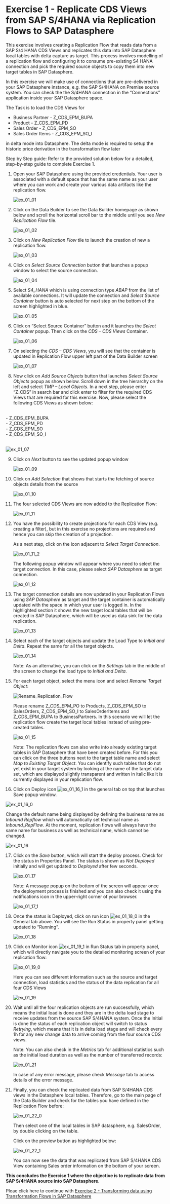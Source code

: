 # Exercise 1 - Replicate CDS Views from SAP S/4HANA via Replication Flows to SAP Datasphere

This exercise involves creating a Replication Flow that reads data from a SAP S/4 HANA CDS Views and replicates this data into SAP Datasphere local tables with delta capture as target. This process involves modelling of a replication flow and configuring it to consume pre-existing S4 HANA connection and pick the required source objects to copy them into new target tables in SAP Datasphere.

In this exercise we will make use of connections that are pre-delivered in your SAP Datasphere instance, e.g. the SAP S/4HANA on Premise source system. You can check the the S/4HANA connection in the “Connections” application inside your SAP Datasphere space.

The Task is to load the CDS Views for
- Business Partner -  Z_CDS_EPM_BUPA
- Product - Z_CDS_EPM_PD
- Sales Order - Z_CDS_EPM_SO
- Sales Order Items - Z_CDS_EPM_SO_I

in delta mode into Datasphere. The delta mode is required to setup the historic price derivation in the transformation flow later

Step by Step guide:
Refer to the provided solution below for a detailed, step-by-step guide to complete Exercise 1.

1.	Open your SAP Datasphere using the provided credentials. Your user is associated with a default space that has the same name as your user where you can work and create your various data artifacts like the replication flow.
   
    ![ex_01_01](images/ex_01_01.png)

2.	Click on the Data Builder to see the Data Builder homepage as shown below and scroll the horizontal scroll bar to the middle until you see *New Replication Flow* tile.
   
    ![ex_01_02](images/ex_01_02.png)

3.	Click on *New Replication Flow* tile to launch the creation of new a replication flow.
   
    ![ex_01_03](images/ex_01_03.png)

4.	Click on *Select Source Connection* button that launches a popup window to select the source connection.

    ![ex_01_04](images/ex_01_04.png)

5.	Select *S4_HANA* which is using connection type *ABAP* from the list of available connections. It will update the connection and *Select Source Container* button is auto selected for next step on the bottom of the screen highlighted in blue.

    ![ex_01_05](images/ex_01_05.png)

6.	Click on “Select Source Container” button and it launches the *Select Container* popup. Then click on the *CDS – CDS Views* Container.

    ![ex_01_06](images/ex_01_06.png)

7.	On selecting the *CDS – CDS Views*, you will see that the container is updated in Replication Flow upper left part of the Data Builder screen

    ![ex_01_07](images/ex_01_07.png)

8.	Now click on *Add Source Objects* button that launches *Select Source Objects* popup as shown below. Scroll down in the tree hierarchy on the left and select *TMP – Local Objects*. In a next step, please enter “Z_CDS” in search bar and click enter to filter for the required CDS Views that are required for this exercise. Now, please select the following CDS Views as shown below:
   <br>
   - Z_CDS_EPM_BUPA <br>
   - Z_CDS_EPM_PD  <br>
   - Z_CDS_EPM_SO  <br>
   - Z_CDS_EPM_SO_I  <br>

   <br>

![ex_01_07](images/ex_01_08.png)
    
9.	Click on *Next* button to see the updated popup window

    ![ex_01_09](images/ex_01_09.png)

10.	Click on *Add Selection* that shows that starts the fetching of source objects details from the source

    ![ex_01_10](images/ex_01_10.png)

11.	The four selected CDS Views are now added to the Replication Flow:

    ![ex_01_11](images/ex_01_11.png)

12.	You have the possibility to create projections for each CDS View (e.g. creating a filter), but in this exercise no projections are required and hence you can skip the creation of a projection. 

      As a next step, click on the icon adjacent to *Select Target Connection*. 

    ![ex_01_11_2](images/ex_1_11_2.png)

      The following popup window will appear where you need to select the target connection. In this case, please select *SAP Datasphere* as target connection.

    ![ex_01_12](images/ex_01_12.png)

13.	The target connection details are now updated in your Replication Flows using *SAP Datasphere* as target and the target container is automatically updated with the space in which your user is logged in.
In the highlighted section it shows the new target local tables that will be created in SAP Datasphere, which will be used as data sink for the data replication. 


    ![ex_01_13](images/ex_01_13.png)

14.	Select each of the target objects and update the Load Type to *Initial and Delta*. Repeat the same for all the target objects.

    ![ex_01_14](images/ex_01_14.png)

    Note: As an alternative, you can click on the *Settings* tab in the middle of the screen to change the load type to *Initial and Delta*.

15.	For each target object, select the menu icon and select *Rename Target Object*:

      ![Rename_Replication_Flow](images/Rename_Replication_Flow.jpg)     

      Please rename Z_CDS_EPM_PO to Products, Z_CDS_EPM_SO to SalesOrders, Z_CDS_EPM_SO_I to SalesOrderItems and Z_CDS_EPM_BUPA to BusinessPartners. In this scenario we will let the replication flow create the target local tables instead of using pre-created tables.
   	
    ![ex_01_15](images/ex_01_15.png)

      Note: The replication flows can also write into already existing target tables in SAP Datasphere that have been created before. For this you can click on the three buttons next to the target table name and select *Map to Existing Target Object*. You can identify such tables that do not yet exist in your target system by looking at the name of the target data set, which are displayed slightly transparent and written in italic like it is currently displayed in your replication flow. 

17.	Click on Deploy icon ![ex_01_16_1](images/ex_01_16_1.png) in the general tab on top that launches Save popup window.

   ![ex_01_16_0](images/ex_01_16_0.png)

   Change the default name being displayed by defining the business name as *Inbound Repflow* which will automatically set technical name as *Inbound_RepFlow*. At the moment, replication flows will always have the same name for business as well as technical name, which cannot be changed.
    
   ![ex_01_16](images/ex_01_16.png)

17.	Click on the *Save* button, which will start the deploy process. Check for the status in Properties Panel. The status is shown as *Not Deployed* initially and will get updated to *Deployed* after few seconds.

    ![ex_01_17](images/ex_01_17.png)

    Note: A message popup on the bottom of the screen will appear once the deployment process is finished and you can also check it using the notifications icon in the upper-right corner of your browser.

    ![ex_01_17_1](images/ex_01_17_1.png)

19.	Once the status is Deployed, click on run icon ![ex_01_18_0](images/ex_01_18_0.png) in the General tab above. You will see the Run Status in property panel getting updated to “Running”.

    ![ex_01_18](images/ex_01_18.png)

20.	Click on Monitor icon ![ex_01_19_1](images/ex_01_19_1.png)  in Run Status tab in property panel, which will directly navigate you to the detailed monitoring screen of your replication flow:

      ![ex_01_19_0](images/ex_01_19_0.png)

      Here you can see different information such as the source and target connection, load statistics and the status of the data replication for all four CDS Views

   	![ex_01_19](images/ex_01_19.png)


21.	Wait until all the four replication objects are run successfully, which means the initial load is done and they are in the delta load stage to receive updates from the source SAP S/4HANA system.
Once the Initial is done the status of each replication object will switch to status *Retrying*, which means that it is in delta load stage and will check every 1h for any new change data to arrive coming from the four source CDS views. 

      Note: You can also check in the *Metrics* tab for additional statistics such as the initial load duration as well as the number of transferred records:

      ![ex_01_21](images/ex_01_21.png)
      
      In case of any error message, please check *Message* tab to access details of the error message.


22.	Finally, you can check the replicated data from SAP S/4HANA CDS views in the Datasphere local tables. Therefore, go to the main page of the Data Builder and check for the tables you have defined in the Replication Flow before:
    
      ![ex_01_22_0](images/ex_01_22_0.png)

    Then select one of the local tables in SAP datasphere, e.g. SalesOrder, by double clicking on the table.

    Click on the preview button as highlighted below:

    ![ex_01_22_1](images/ex_01_22_1.png)

    You can now see the data that was replicated from SAP S/4HANA CDS View containing Sales order information on the bottom of your screen.

**This concludes the Exercise 1 where the objective is to replicate data from SAP S/4HANA source into SAP Datasphere.**

Pleae click here to continue with [Exercise 2 - Transforming data using Transformation Flows in SAP Datasphere](../ex2/)

